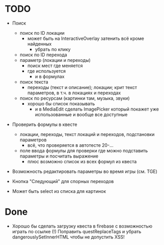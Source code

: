 # TODO

- Поиск
  - поиск по ID локации
    - может быть на InteractiveOverlay затенить всё кроме найденных
      - убрать по клику
  - поиск по ID перехода
  - параметр (локации и переходы)
    - поиск мест где меняется
    - где используется
      - и в формулах
  - поиск текста
    - переходы (текст и описание); локации; крит текст параметров, в т.ч. в локациях и переходах
  - поиск по ресурсам (картинки там, музыка, звуки)
    - хорошо бы список показывать
      - и в MediaEdit сделать ImagePicker который покажет уже использованные и вообще все доступные
- Проверить формулы в квесте

  - локации, переходы, текст локаций и переходов, подстановки параметров
    - всё, что проверяется в автотесте 20-...
  - поле ввода формулы для проверки где можно подставить параметры и посчитать выражение
    - плюс возможно список из всех формул из квеста

- Возможность редактировать параметры во время игры (см. TGE)
- Кнопка "Следующий" для спорных переходов
- Может быть select из списка для картинок

# Done

- Хорошо бы сделать загрузку квеста в firebase с возможностью играть по ссылке
  (!) Поправить questReplaceTags и убрать dangerouslySetInnerHTML чтобы не допустить XSS!
